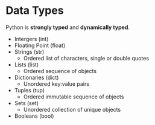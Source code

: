 # Data Types
Python is **strongly typed** and **dynamically typed**.

- Intergers           (int)
- Floating Point      (float)
- Strings             (str)
  - Ordered list of characters, single or double quotes
- Lists               (list)
  - Ordered sequence of objects
- Dictionaries        (dict)
  - Unordered key:value pairs
- Tuples              (tup)
  - Ordered immutable sequence of objects
- Sets                (set)
  - Unordered collection of unique objects
- Booleans            (bool)

